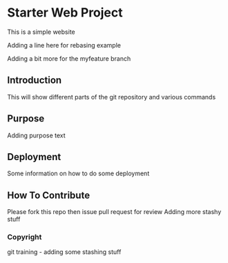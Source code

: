 # Starter Web Project

This is a simple website

Adding a line here for rebasing example

Adding a bit more for the myfeature branch

## Introduction

This will show different parts of the git repository and various commands

## Purpose

Adding purpose text

## Deployment

Some information on how to do some deployment

## How To Contribute

Please fork this repo then issue pull request for review
Adding more stashy stuff

### Copyright

git training - adding some stashing stuff